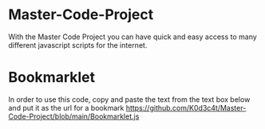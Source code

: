 # Master-Code-Project
With the Master Code Project you can have quick and easy access to many different javascript scripts for the internet.
# Bookmarklet
In order to use this code, copy and paste the text from the text box below and put it as the url for a bookmark
https://github.com/K0d3c4t/Master-Code-Project/blob/main/Bookmarklet.js
